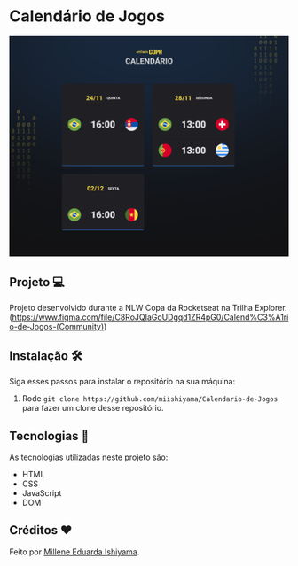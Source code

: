 # Calendário de Jogos
![preview](./preview/Calendario-de-Jogos.png)

## Projeto 💻
Projeto desenvolvido durante a NLW Copa da Rocketseat na Trilha Explorer. <br>
(https://www.figma.com/file/C8RoJQIaGoUDgqd1ZR4pG0/Calend%C3%A1rio-de-Jogos-(Community))

## Instalação 🛠
Siga esses passos para instalar o repositório na sua máquina:
1. Rode `git clone https://github.com/miishiyama/Calendario-de-Jogos` para fazer um clone desse repositório.

## Tecnologias 🚀
As tecnologias utilizadas neste projeto são:
- HTML
- CSS
- JavaScript
- DOM

## Créditos ❤️
Feito por [Millene Eduarda Ishiyama](https://github.com/miishiyama/).
